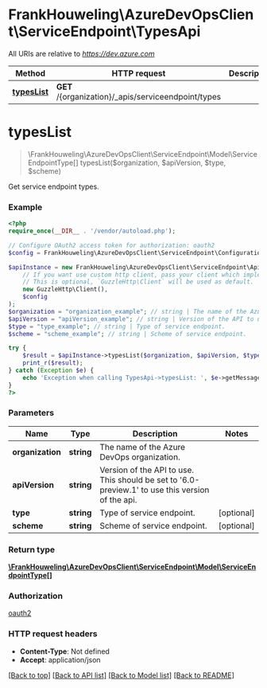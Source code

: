 # FrankHouweling\AzureDevOpsClient\ServiceEndpoint\TypesApi

All URIs are relative to *https://dev.azure.com*

Method | HTTP request | Description
------------- | ------------- | -------------
[**typesList**](TypesApi.md#typesList) | **GET** /{organization}/_apis/serviceendpoint/types | 


# **typesList**
> \FrankHouweling\AzureDevOpsClient\ServiceEndpoint\Model\ServiceEndpointType[] typesList($organization, $apiVersion, $type, $scheme)



Get service endpoint types.

### Example
```php
<?php
require_once(__DIR__ . '/vendor/autoload.php');

// Configure OAuth2 access token for authorization: oauth2
$config = FrankHouweling\AzureDevOpsClient\ServiceEndpoint\Configuration::getDefaultConfiguration()->setAccessToken('YOUR_ACCESS_TOKEN');

$apiInstance = new FrankHouweling\AzureDevOpsClient\ServiceEndpoint\Api\TypesApi(
    // If you want use custom http client, pass your client which implements `GuzzleHttp\ClientInterface`.
    // This is optional, `GuzzleHttp\Client` will be used as default.
    new GuzzleHttp\Client(),
    $config
);
$organization = "organization_example"; // string | The name of the Azure DevOps organization.
$apiVersion = "apiVersion_example"; // string | Version of the API to use.  This should be set to '6.0-preview.1' to use this version of the api.
$type = "type_example"; // string | Type of service endpoint.
$scheme = "scheme_example"; // string | Scheme of service endpoint.

try {
    $result = $apiInstance->typesList($organization, $apiVersion, $type, $scheme);
    print_r($result);
} catch (Exception $e) {
    echo 'Exception when calling TypesApi->typesList: ', $e->getMessage(), PHP_EOL;
}
?>
```

### Parameters

Name | Type | Description  | Notes
------------- | ------------- | ------------- | -------------
 **organization** | **string**| The name of the Azure DevOps organization. |
 **apiVersion** | **string**| Version of the API to use.  This should be set to &#39;6.0-preview.1&#39; to use this version of the api. |
 **type** | **string**| Type of service endpoint. | [optional]
 **scheme** | **string**| Scheme of service endpoint. | [optional]

### Return type

[**\FrankHouweling\AzureDevOpsClient\ServiceEndpoint\Model\ServiceEndpointType[]**](../Model/ServiceEndpointType.md)

### Authorization

[oauth2](../../README.md#oauth2)

### HTTP request headers

 - **Content-Type**: Not defined
 - **Accept**: application/json

[[Back to top]](#) [[Back to API list]](../../README.md#documentation-for-api-endpoints) [[Back to Model list]](../../README.md#documentation-for-models) [[Back to README]](../../README.md)

